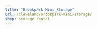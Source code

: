 ```yaml
---
title: "Brookpark Mini Storage"
url: /cleveland/brookpark-mini-storage/
shop: storage rental
---
```

